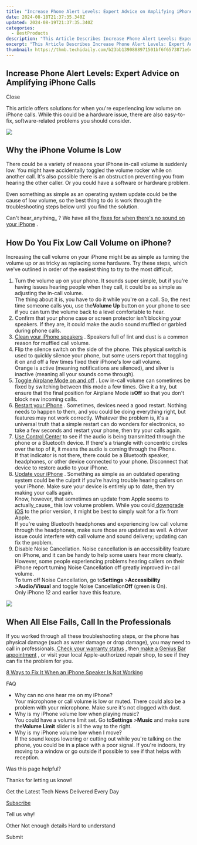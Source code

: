 ```yaml
---
title: "Increase Phone Alert Levels: Expert Advice on Amplifying iPhone Calls"
date: 2024-08-18T21:37:35.340Z
updated: 2024-08-19T21:37:35.340Z
categories:
  - BestProducts
description: "This Article Describes Increase Phone Alert Levels: Expert Advice on Amplifying iPhone Calls"
excerpt: "This Article Describes Increase Phone Alert Levels: Expert Advice on Amplifying iPhone Calls"
thumbnail: https://thmb.techidaily.com/b23bb1390888971501bf6f6573871e6ccaea8d6852036dd6da2c0d0c4b8e66aa.jpg
---
```


## Increase Phone Alert Levels: Expert Advice on Amplifying iPhone Calls

Close 

 This article offers solutions for when you're experiencing low volume on iPhone calls. While this could be a hardware issue, there are also easy-to-fix, software-related problems you should consider.

<!-- affiliate ads begin -->
<a href="https://shop.copernic.com/order/checkout.php?PRODS=41033101&QTY=1&AFFILIATE=108875&CART=1"><img src="https://secure.2checkout.com/images/merchant/8d30aa96e72440759f74bd2306c1fa3d/Copernic-2023-Affiliate-728x90-Elite.png" border="0"></a>
<!-- affiliate ads end -->
##  Why the iPhone Volume Is Low 

 There could be a variety of reasons your iPhone in-call volume is suddenly low. You might have accidentally toggled the volume rocker while on another call. It's also possible there is an obstruction preventing you from hearing the other caller. Or you could have a software or hardware problem.

 Even something as simple as an operating system update could be the cause of low volume, so the best thing to do is work through the troubleshooting steps below until you find the solution.

 Can't hear_anything_ ? We have all the[ fixes for when there's no sound on your iPhone](https://www.lifewire.com/fix-volume-on-iphone-4174470) .

<!-- affiliate ads begin -->

<!-- affiliate ads end -->
##  How Do You Fix Low Call Volume on iPhone? 

 Increasing the call volume on your iPhone might be as simple as turning the volume up or as tricky as replacing some hardware. Try these steps, which we've outlined in order of the easiest thing to try to the most difficult.  

1. Turn the volume up on your phone. It sounds super simple, but if you're having issues hearing people when they call, it could be as simple as adjusting the in-call volume.  
 The thing about it is, you have to do it while you're on a call. So, the next time someone calls you, use the**Volume Up** button on your phone to see if you can turn the volume back to a level comfortable to hear.
2. Confirm that your phone case or screen protector isn't blocking your speakers. If they are, it could make the audio sound muffled or garbled during phone calls.
3. [ Clean your iPhone speakers](https://www.lifewire.com/clean-iphone-speakers-4692263) . Speakers full of lint and dust is a common reason for muffled call volume.
4. Flip the silence switch on the side of the phone. This physical switch is used to quickly silence your phone, but some users report that toggling it on and off a few times fixed their iPhone's low call volume.  
 Orange is active (meaning notifications are silenced), and silver is inactive (meaning all your sounds come through).
5. [ Toggle Airplane Mode on and off](https://www.lifewire.com/what-is-iphone-airplane-mode-2000238) . Low in-call volume can sometimes be fixed by switching between this mode a few times. Give it a try, but ensure that the final position for Airplane Mode is**Off** so that you don't block new incoming calls.
6. [ Restart your iPhone](https://www.lifewire.com/how-to-restart-iphone-2000288) . Sometimes, devices need a good restart. Nothing needs to happen to them, and you could be doing everything right, but features may not work correctly. Whatever the problem is, it's a universal truth that a simple restart can do wonders for electronics, so take a few seconds and restart your phone, then try your calls again.
7. [ Use Control Center](https://www.lifewire.com/how-to-use-control-center-on-iphone-and-ipod-touch-4103833) to see if the audio is being transmitted through the phone or a Bluetooth device. If there's a triangle with concentric circles over the top of it, it means the audio is coming through the iPhone.  
 If that indicator is not there, there could be a Bluetooth speaker, headphones, or other device connected to your phone. Disconnect that device to restore audio to your iPhone.
8. [ Update your iPhone](https://www.lifewire.com/upgrade-iphones-operating-system-2000293) . Something as simple as an outdated operating system could be the culprit if you're having trouble hearing callers on your iPhone. Make sure your device is entirely up to date, then try making your calls again.  
 Know, however, that sometimes an update from Apple seems to actually_cause_ this low volume problem. While you could[ downgrade iOS](https://www.lifewire.com/how-to-downgrade-ios-without-losing-data-4771805) to the prior version, it might be best to simply wait for a fix from Apple.  
 If you're using Bluetooth headphones and experiencing low call volume through the headphones, make sure those are updated as well. A driver issue could interfere with call volume and sound delivery; updating can fix the problem.
9. Disable Noise Cancellation. Noise cancellation is an accessibility feature on iPhone, and it can be handy to help some users hear more clearly. However, some people experiencing problems hearing callers on their iPhone report turning Noise Cancellation off greatly improved in-call volume.  
 To turn off Noise Cancellation, go to**Settings** \>**Accessibility** \>**Audio/Visual** and toggle Noise Cancellation**Off** (green is On).  
Only iPhone 12 and earlier have this feature.

<!-- affiliate ads begin -->
<a href="https://shop.mondly.com/affiliate.php?ACCOUNT=ATISTUDI&AFFILIATE=108875&PATH=https%3A%2F%2Fwww.mondly.com%3FAFFILIATE%3D108875%26RESOURCE%3D%2BEducational%2B970x90%2B"><img src="https://secure.avangate.com/images/merchant/69c418c33ec2e1a4267fa9bb77fa1428/educational-970x90.gif" border="0"></a>
<!-- affiliate ads end -->
##  When All Else Fails, Call In the Professionals 

 If you worked through all these troubleshooting steps, or the phone has physical damage (such as water damage or drop damage), you may need to call in professionals.[ Check your warranty status](https://www.lifewire.com/is-your-phone-under-warranty-2000667) , then[ make a Genius Bar appointment](https://www.lifewire.com/how-to-make-an-apple-genius-bar-appointment-1999601) , or visit your local Apple-authorized repair shop, to see if they can fix the problem for you.

[  8 Ways to Fix It When an iPhone Speaker Is Not Working ](https://www.lifewire.com/fix-non-working-iphone-speaker-4177315) 

 FAQ

* Why can no one hear me on my iPhone?  
 Your microphone or call volume is low or muted. There could also be a problem with your microphone. Make sure it's not clogged with dust.
* Why is my iPhone volume low when playing music?  
 You could have a volume limit set. Go to**Settings** \>**Music** and make sure the**Volume Limit** slider is all the way to the right.
* Why is my iPhone volume low when I move?  
 If the sound keeps lowering or cutting out while you're talking on the phone, you could be in a place with a poor signal. If you're indoors, try moving to a window or go outside if possible to see if that helps with reception.

Was this page helpful?

Thanks for letting us know!

 Get the Latest Tech News Delivered Every Day

[ Subscribe ](https://www.lifewire.com/#) 

Tell us why!

 Other  Not enough details  Hard to understand 

 Submit 

<ins class="adsbygoogle"
     style="display:block"
     data-ad-format="autorelaxed"
     data-ad-client="ca-pub-7571918770474297"
     data-ad-slot="1223367746"></ins>



<ins class="adsbygoogle"
     style="display:block"
     data-ad-client="ca-pub-7571918770474297"
     data-ad-slot="8358498916"
     data-ad-format="auto"
     data-full-width-responsive="true"></ins>


